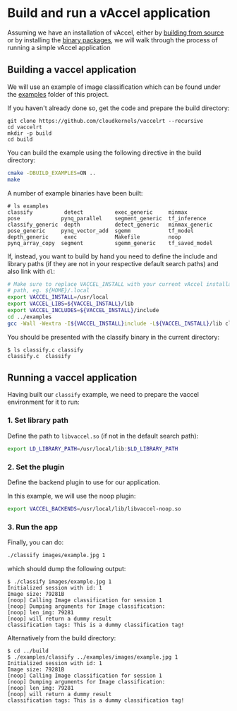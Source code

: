 # Build and run a vAccel application

Assuming we have an installation of vAccel, either by [building from
source](building.md) or by installing the [binary packages](binaries.md), we
will walk through the process of running a simple vAccel application

## Building a vaccel application

We will use an example of image classification which can be found under the
[examples](https://github.com/cloudkernels/vaccelrt/tree/master/examples)
folder of this project.

If you haven't already done so, get the code and prepare the build directory:

```
git clone https://github.com/cloudkernels/vaccelrt --recursive
cd vaccelrt
mkdir -p build
cd build
```

You can build the example using the following directive in the build directory:
```bash
cmake -DBUILD_EXAMPLES=ON ..
make
```

A number of example binaries have been built:
```console
# ls examples
classify          detect          exec_generic     minmax          pose             pynq_parallel    segment_generic  tf_inference
classify_generic  depth           detect_generic   minmax_generic  pose_generic     pynq_vector_add  sgemm            tf_model
depth_generic     exec            Makefile         noop            pynq_array_copy  segment          sgemm_generic    tf_saved_model
```

If, instead, you want to build by hand you need to define the include and
library paths (if they are not in your respective default search paths) and
also link with `dl`:

```bash
# Make sure to replace VACCEL_INSTALL with your current vAccel installation
# path, eg. ${HOME}/.local
export VACCEL_INSTALL=/usr/local
export VACCEL_LIBS=${VACCEL_INSTALL}/lib
export VACCEL_INCLUDES=${VACCEL_INSTALL}/include
cd ../examples
gcc -Wall -Wextra -I${VACCEL_INSTALL}include -L${VACCEL_INSTALL}/lib classify.c -o classify -lvaccel -ldl
```
You should be presented with the classify binary in the current directory:

```console
$ ls classify.c classify
classify.c  classify  
```

## Running a vaccel application

Having built our `classify` example, we need to prepare the vaccel environment for it to run:

### 1. Set library path 

Define the path to `libvaccel.so` (if not in the default search path):

```bash
export LD_LIBRARY_PATH=/usr/local/lib:$LD_LIBRARY_PATH
```

### 2. Set the plugin

Define the backend plugin to use for our application.

In this example, we will use the noop plugin:

```bash
export VACCEL_BACKENDS=/usr/local/lib/libvaccel-noop.so
```

### 3. Run the app

Finally, you can do:

```bash
./classify images/example.jpg 1
```

which should dump the following output:

```console
$ ./classify images/example.jpg 1
Initialized session with id: 1
Image size: 79281B
[noop] Calling Image classification for session 1
[noop] Dumping arguments for Image classification:
[noop] len_img: 79281
[noop] will return a dummy result
classification tags: This is a dummy classification tag!
```
Alternatively from the build directory:

```console
$ cd ../build
$ ./examples/classify ../examples/images/example.jpg 1
Initialized session with id: 1
Image size: 79281B
[noop] Calling Image classification for session 1
[noop] Dumping arguments for Image classification:
[noop] len_img: 79281
[noop] will return a dummy result
classification tags: This is a dummy classification tag!
```
